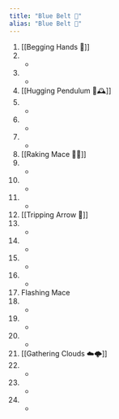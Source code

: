 ```yaml
---
title: "Blue Belt 🔵"
alias: "Blue Belt 🔵"
---
```


1. [[Begging Hands 🤲]]
2. -
3. -
4. [[Hugging Pendulum 🤗🕰️]]
5. -
6. -
7. -
8. [[Raking Mace 🧹✊]]
9. -
10. -
11. -
12. [[Tripping Arrow 🏹]]
13. -
14. -
15. -
16. -
17. Flashing Mace
18. -
19. -
20. -
21. [[Gathering Clouds ☁️🌩️]]
22. -
23. -
24. -
